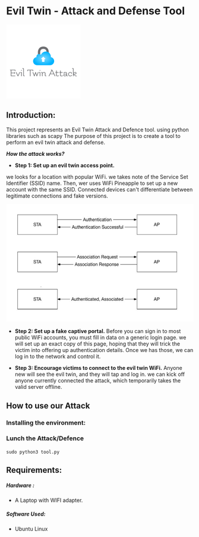 # Evil Twin - Attack and Defense Tool


<p align="center">

 ![](https://github.com/ArielYifee/EvilTwinTool/blob/main/photos/eviltwin.png) 

</p>

 

## Introduction:
This project represents an Evil Twin Attack and Defence tool. 
using python libraries such as scapy
The purpose of this project is to create a tool to perform an evil twin attack and defense.

***How the attack works?***

* **Step 1: Set up an evil twin access point.**
 
we looks for a location with popular WiFi. we takes note of the Service Set Identifier (SSID) name. Then, wer uses WiFi Pineapple to set up a new account with the same SSID. Connected devices can't differentiate between legitimate connections and fake versions.
 

![](https://github.com/ArielYifee/EvilTwinTool/blob/main/photos/ap.PNG)

* **Step 2: Set up a fake captive portal.**
Before you can sign in to most public WiFi accounts, you must fill in data on a generic login page. we will set up an exact copy of this page, hoping that they will trick the victim into offering up authentication details. Once we has those, we can log in to the network and control it.
 

* **Step 3: Encourage victims to connect to the evil twin WiFi.**
Anyone new will  see the evil twin, and they will tap and log in. we can kick off anyone currently connected the attack, which temporarily takes the valid server offline.


## How to use our Attack
### Installing the environment:


### Lunch the Attack/Defence
```sudo python3 tool.py```

## Requirements:
##### Hardware :
* A Laptop with WIFI adapter.


##### Software Used:
* Ubuntu Linux 






